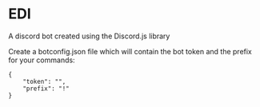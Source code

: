 # EDI
A discord bot created using the Discord.js library

Create a botconfig.json file which will contain the bot token and the prefix for your commands:
```
{
    "token": "",
    "prefix": "!"
}
```